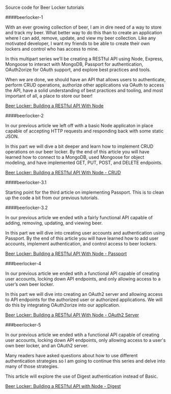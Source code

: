 Source code for Beer Locker tutorials

####beerlocker-1

With an ever growing collection of beer, I am in dire need of a way to store and track my beer. What better way to do this than to create an application where I can add, remove, update, and view my beer collection. Like any motivated developer, I want my friends to be able to create their own lockers and control who has access to mine.

In this multipart series we’ll be creating a RESTful API using Node, Express, Mongoose to interact with MongoDB, Passport for authentication, OAuth2orize for OAuth support, and explore best practices and tools.

When we are done, we should have an API that allows users to authenticate, perform CRUD operations, authorize other applications via OAuth to access the API, have a solid understanding of best practices and tooling, and most important of all, a place to store our beer!

[Beer Locker: Building a RESTful API With Node](http://scottksmith.com/blog/2014/05/02/building-restful-apis-with-node/)

####beerlocker-2

In our previous article we left off with a basic Node applicaton in place capable of accepting HTTP requests and responding back with some static JSON.

In this part we will dive a bit deeper and learn how to implement CRUD operations on our beer locker. By the end of this article you will have learned how to connect to a MongoDB, used Mongoose for object modeling, and have implemented GET, PUT, POST, and DELETE endpoints.

[Beer Locker: Building a RESTful API With Node - CRUD](http://scottksmith.com/blog/2014/05/05/beer-locker-building-a-restful-api-with-node-crud/)

####beerlocker-3.1

Starting point for the third article on implementing Passport. This is to clean up the code a bit from our previous tutorials.

####beerlocker-3.2

In our previous article we ended wtih a fairly functional API capable of adding, removing, updating, and viewing beer.

In this part we will dive into creating user accounts and authentication using Passport. By the end of this article you will have learned how to add user accounts, implement authentication, and control access to beer lockers.

[Beer Locker: Building a RESTful API With Node - Passport](http://scottksmith.com/blog/2014/05/29/beer-locker-building-a-restful-api-with-node-passport/)

###beerlocker-4

In our previous article we ended wtih a functional API capable of creating user accounts, locking down API endpoints, and only allowing access to a user’s own beer locker.

In this part we will dive into creating an OAuth2 server and allowing access to API endpoints for the authorized user or authorized applications. We will do this by integrating OAuth2orize into our application.

[Beer Locker: Building a RESTful API With Node - OAuth2 Server](http://scottksmith.com/blog/2014/07/02/beer-locker-building-a-restful-api-with-node-oauth2-server/)

###beerlocker-5

In our previous article we ended wtih a functional API capable of creating user accounts, locking down API endpoints, only allowing access to a user's own beer locker, and an OAuth2 server.

Many readers have asked questions about how to use different authentication strategies so I am going to continue this series and delve into many of those strategies.

This article will explore the use of Digest authentication instead of Basic.

[Beer Locker: Building a RESTful API with Node - Digest](http://scottksmith.com/blog/2014/09/14/beer-locker-building-a-restful-api-with-node-digest/)